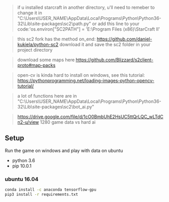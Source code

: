 
>if u installed starcraft in another directory, u'll need to remeber to change it in "C:\Users\USER_NAME\AppData\Local\Programs\Python\Python36-32\Lib\site-packages\sc2\path.py" or add this line to your code:'os.environ["SC2PATH"] = 'E:\Program Files (x86)\StarCraft II'

> this sc2 fork has the method on_end: https://github.com/daniel-kukiela/python-sc2 download it and save the sc2 folder in your project directory

>download some maps here https://github.com/Blizzard/s2client-proto#map-packs

>open-cv is kinda hard to install on windows, see this tutorial: https://pythonprogramming.net/loading-images-python-opencv-tutorial/

>a lot of functions here are in "C:\Users\USER_NAME\AppData\Local\Programs\Python\Python36-32\Lib\site-packages\sc2\bot_ai.py"

>https://drive.google.com/file/d/1cO0BmbUhE2HsUC5ttQrLQC_wLTdCn2-u/view 1280 game data vs hard ai

## Setup
Run the game on windows and play with data on ubuntu

- python 3.6
- pip 10.0.1

### ubuntu 16.04

```sh
conda install -c anaconda tensorflow-gpu
pip3 install -r requirements.txt
```